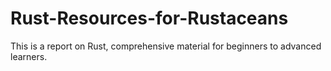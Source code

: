 # Rust-Resources-for-Rustaceans
This is a report on Rust, comprehensive material for beginners to advanced learners.
